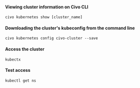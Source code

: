 ####  Viewing cluster information on Civo CLI 

```civo kubernetes show [cluster_name]```

#### Downloading the cluster's kubeconfig from the command line

```civo kubernetes config civo-cluster --save ```

#### Access the cluster

``` kubectx ```

#### Test access

``` kubectl get ns ```